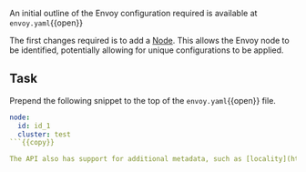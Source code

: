 An initial outline of the Envoy configuration required is available at `envoy.yaml`{{open}}

The first changes required is to add a [Node](https://www.envoyproxy.io/docs/envoy/latest/api-v2/api/v2/core/base.proto#core-node). This allows the Envoy node to be identified, potentially allowing for unique configurations to be applied. 

## Task

Prepend the following snippet to the top of the `envoy.yaml`{{open}} file.

```yaml
node:
  id: id_1
  cluster: test
```{{copy}}

The API also has support for additional metadata, such as [locality](https://www.envoyproxy.io/docs/envoy/latest/api-v2/api/v2/core/base.proto#core-locality) for providing region and zone-based information.